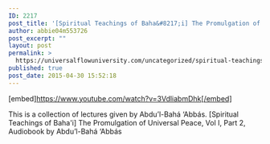 ```yaml
---
ID: 2217
post_title: '[Spiritual Teachings of Baha&#8217;i] The Promulgation of Universal Peace, Vol  I, Part 2 (Audiobook)'
author: abbie04m553726
post_excerpt: ""
layout: post
permalink: >
  https://universalflowuniversity.com/uncategorized/spiritual-teachings-of-bahai-the-promulgation-of-universal-peace-vol-i-part-2-audiobook/
published: true
post_date: 2015-04-30 15:52:18
---
```

[embed]https://www.youtube.com/watch?v=3VdliabmDhk[/embed]<br>
<p>This is a collection of lectures given by Abdu’l-Bahá ‘Abbás.
[Spiritual Teachings of Baha'i] The Promulgation of Universal Peace, Vol  I, Part 2, Audiobook by Abdu’l-Bahá ‘Abbás</p>